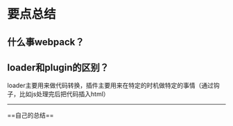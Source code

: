 # 要点总结

## 什么事webpack？


## loader和plugin的区别？

loader主要用来做代码转换，插件主要用来在特定的时机做特定的事情（通过钩子，比如js处理完后把代码插入html）

---

==自己的总结==
